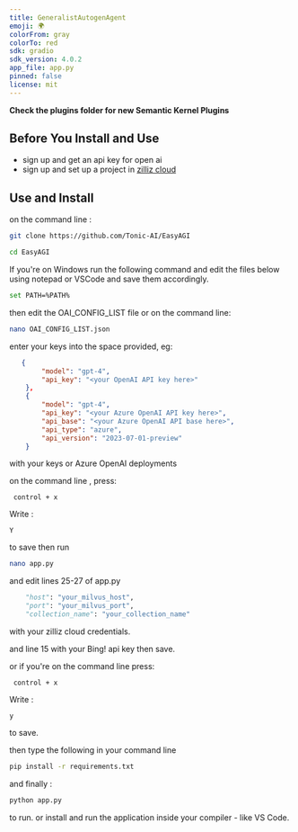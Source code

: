```yaml
---
title: GeneralistAutogenAgent
emoji: 🌍
colorFrom: gray
colorTo: red
sdk: gradio
sdk_version: 4.0.2
app_file: app.py
pinned: false
license: mit
---
```


**Check the plugins folder for new Semantic Kernel Plugins**

## Before You Install and Use

- sign up and get an api key for open ai
- sign up and set up a project in [zilliz cloud](https://cloud.zilliz.com/)

## Use and Install

on the command line :

```bash
git clone https://github.com/Tonic-AI/EasyAGI
```

```bash
cd EasyAGI
```

If you're on Windows run the following command and edit the files below using notepad or VSCode and save them accordingly.

```bash
set PATH=%PATH%
```
then edit the OAI_CONFIG_LIST file or on the command line:

```bash
nano OAI_CONFIG_LIST.json
```

enter your keys into the space provided, eg: 

```json
   {
        "model": "gpt-4",
        "api_key": "<your OpenAI API key here>"
    },
    {
        "model": "gpt-4",
        "api_key": "<your Azure OpenAI API key here>",
        "api_base": "<your Azure OpenAI API base here>",
        "api_type": "azure",
        "api_version": "2023-07-01-preview"
    }
```
with your keys or Azure OpenAI deployments

on the command line , press:

```nano
 control + x
```

Write :

```nano
Y
```

to save then run

```bash
nano app.py
```

and edit lines 25-27 of app.py 

```python    
    "host": "your_milvus_host",
    "port": "your_milvus_port",
    "collection_name": "your_collection_name"
```

with your zilliz cloud credentials. 

and line 15 with your Bing! api key then save. 

or if you're on the command line press:

```nano
 control + x
```
Write :

```nano
y
```

to save.

then type the following in your command line

```bash
pip install -r requirements.txt
```

and finally :

```bash
python app.py
```
to run. or install and run the application inside your compiler - like VS Code. 